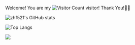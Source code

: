 
Welcome! You are my ![Visitor Count](https://profile-counter.glitch.me/zhf521/count.svg) visitor! Thank You!🎉🎉

![zhf521's GitHub stats](https://github-readme-stats.vercel.app/api?username=zhf521&show_icons=true&theme=tokyonight)

![Top Langs](https://github-readme-stats.vercel.app/api/top-langs/?username=zhf521&layout=compact&theme=tokyonight)

![](https://activity-graph.herokuapp.com/graph?username=zhf521&theme=github)
